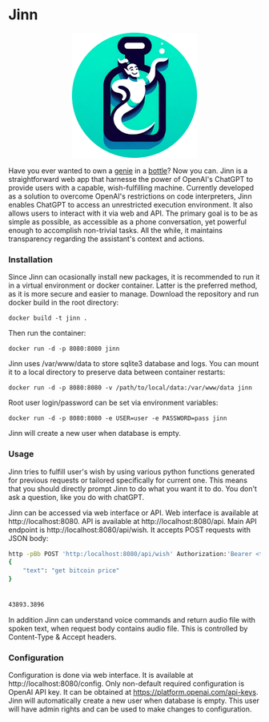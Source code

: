 # Jinn
<p align="center">
  <img src="https://raw.githubusercontent.com/one-two-four-cee-four-one-plus/jinn/main/logo.png" width="250" height="250"/>
</p>
Have you ever wanted to own a <a href="https://en.wikipedia.org/wiki/Jinn">genie</a> in a <a href="https://bottlepy.org/">bottle</a>? Now you can.
Jinn is a straightforward web app that harnesse the power of OpenAI's ChatGPT to provide users with a capable, wish-fulfilling machine. Currently developed as a solution to overcome OpenAI's restrictions on code interpreters, Jinn enables ChatGPT to access an unrestricted execution environment. It also allows users to interact with it via web and API.
The primary goal is to be as simple as possible, as accessible as a phone conversation, yet powerful enough to accomplish non-trivial tasks. All the while, it maintains transparency regarding the assistant's context and actions.

### Installation
Since Jinn can ocasionally install new packages, it is recommended to run it in a virtual environment or docker container. Latter is the preferred method, as it is more secure and easier to manage. Download the repository and run docker build in the root directory:
```
docker build -t jinn .
```
Then run the container:
```
docker run -d -p 8080:8080 jinn
```
Jinn uses /var/www/data to store sqlite3 database and logs. You can mount it to a local directory to preserve data between container restarts:
```
docker run -d -p 8080:8080 -v /path/to/local/data:/var/www/data jinn
```
Root user login/password can be set via environment variables:
```
docker run -d -p 8080:8080 -e USER=user -e PASSWORD=pass jinn
```
Jinn will create a new user when database is empty.

### Usage
Jinn tries to fulfill user's wish by using various python functions generated for previous requests or tailored specifically for current one. This means that you should directly prompt Jinn to do what you want it to do. You don't ask a question, like you do with chatGPT.

Jinn can be accessed via web interface or API. Web interface is available at http://localhost:8080. API is available at http://localhost:8080/api. Main API endpoint is http://localhost:8080/api/wish. It accepts POST requests with JSON body:
```bash
http -pBb POST 'http:/localhost:8080/api/wish' Authorization:'Bearer <token>' text='get bitcoin price'
{
    "text": "get bitcoin price"
}


43893.3896
```
In addition Jinn can understand voice commands and return audio file with spoken text, when request body contains audio file. This is controlled by Content-Type & Accept headers.

### Configuration
Configuration is done via web interface. It is available at http://localhost:8080/config. Only non-default required configuration is OpenAI API key. It can be obtained at https://platform.openai.com/api-keys. Jinn will automatically create a new user when database is empty. This user will have admin rights and can be used to make changes to configuration.